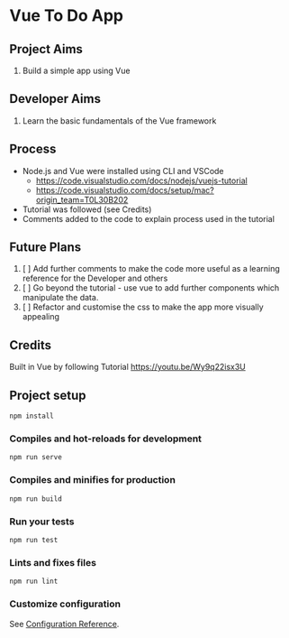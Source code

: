 # Vue To Do App

## Project Aims
1. Build a simple app using Vue

## Developer Aims
1. Learn the basic fundamentals of the Vue framework

## Process
* Node.js and Vue were installed using CLI and VSCode
    * https://code.visualstudio.com/docs/nodejs/vuejs-tutorial
    * https://code.visualstudio.com/docs/setup/mac?origin_team=T0L30B202
* Tutorial was followed (see Credits)
* Comments added to the code to explain process used in the tutorial

## Future Plans
1. [ ] Add further comments to make the code more useful as a learning reference for the Developer and others
2. [ ] Go beyond the tutorial - use vue to add further components which manipulate the data.
3. [ ] Refactor and customise the css to make the app more visually appealing


## Credits
Built in Vue by following Tutorial https://youtu.be/Wy9q22isx3U

## Project setup
```
npm install
```

### Compiles and hot-reloads for development
```
npm run serve
```

### Compiles and minifies for production
```
npm run build
```

### Run your tests
```
npm run test
```

### Lints and fixes files
```
npm run lint
```

### Customize configuration
See [Configuration Reference](https://cli.vuejs.org/config/).
